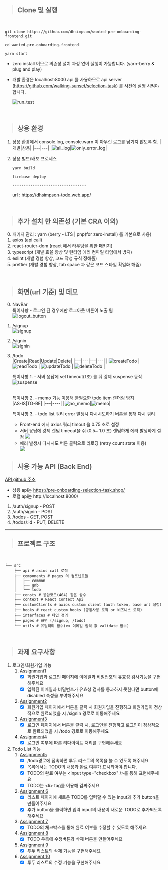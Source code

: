 > ## Clone 및 실행

<br/>

```
git clone https://github.com/dhsimpson/wanted-pre-onboarding-frontend.git

cd wanted-pre-onboarding-frontend

yarn start
```

- zero install 이므로 의존성 설치 과정 없이 실행이 가능합니다.
  (yarn-berry & plug and play)
- 개발 환경은 localhost:8000 api 를 사용하므로 api server (https://github.com/walking-sunset/selection-task) 를 사전에 실행 시켜야 합니다.

  <img src="./public/images/run_test.gif" alt="run_test"/>
<br/>

> ## 상용 환경

1. 상용 환경에서 console.log, console.warn 이 아무런 로그를 남기지 않도록 함.
   |개발|상용|
   |---|---|
   |<img src="./public/images/all_log.gif" alt="all_log"/>|<img src="./public/images/only_error_log.gif" alt="only_error_log"/>|
2. 상용 빌드/배포 프로세스

   ```
   yarn build

   firebase deploy

   ---------------------------------
   ```

   url : https://dhsimpson-todo.web.app/

<br/>

> ## 추가 설치 한 의존성 (기본 CRA 이외)

0. 패키지 관리 : yarn (berry - LTS | pnp(for zero-install) 를 기본으로 사용)
1. axios (api call)
2. react-router-dom (react 에서 라우팅을 위한 패키지)
3. typescript (개발 효율 향상 및 런타임 에러 컴파일 타임에서 방지)
4. eslint (개발 경험 향상, 코드 작성 규칙 정해줌)
5. prettier (개발 경험 향상, tab space 과 같은 코드 스타일 획일화 해줌)

<br/>

> ## 화면(url 기준) 및 데모

0. NavBar  
   특이사항 - 로그인 된 경우에만 로그아웃 버튼이 노출 됨  
   <img src="./public/images/logout_button.gif" alt="logout_button"/>
1. /signup  
   <img src="./public/images/signup.gif" alt="signup"/>
2. /signin  
   <img src="./public/images/signin.gif" alt="signin"/>
3. /todo  
    |Create|Read|Update|Delete|
   |---|---|---|---|
   | <img src="./public/images/createTodo.gif" alt="createTodo"/> | <img src="./public/images/readTodo.gif" alt="readTodo"/> | <img src="./public/images/updateTodo.gif" alt="updateTodo"/> | <img src="./public/images/deleteTodo.gif" alt="deleteTodo"/> |

   특이사항 1. - 서버 응답에 setTimeout(1초) 를 줘 강제 suspense 동작  
    <img src="./public/images/suspense.gif" alt="suspense"/>  
    <br/>

   특이사항 2. - memo 기능 이용해 불필요한 todo item 렌더링 방지  
   |AS-IS|TO-BE|
   |---|----|
   |<img src="./public/images/no_memo.gif" alt="no_memo"/>|<img src="./public/images/memo.gif" alt="memo"/>|

   특이사항 3. - todo list 쿼리 error 발생시 다시시도하기 버튼을 통해 다시 쿼리

   - Front-end 에서 axios 쿼리 timout 을 0.75 초로 설정
   - 서버 응답에 강제 랜덤 timeout을 줘 (0.5~ 1.0 초) 랜덤하게 에러 발생하게 설정
     <img src="./public/images/random_timeout.png"/>
   - 에러 발생시 다시시도 버튼 클릭으로 리로딩 (retry count state 이용)  
     <img src="./public/images/error.gif"/>

> ## 사용 가능 API (Back End)

[API github 주소](https://github.com/walking-sunset/selection-task)

- 상용 api는 https://pre-onboarding-selection-task.shop/
- 로컬 api는 http://localhost:8000/

1. /auth/signup - POST
2. /auth/signin - POST
3. /todos - GET, POST
4. /todos/:id - PUT, DELETE

<hr/>

> ## 프로젝트 구조

<br/>

```
└── src
    ├── api # axios call 로직
    ├── components # pages 의 컴포넌트들
    │   ├── common
    │   ├── gnb
    │   └── todo
    ├── consts # 응답코드(404) 같은 상수
    ├── context # React Context Api
    ├── customClients # axios custom client (auth token, base url 설정)
    ├── hooks # react custom hooks (공통사용 로직 or 비즈니스 로직)
    ├── interfaces # 타입 정의
    ├── pages # 화면 (/signup, /todo)
    └── utils # 유틸리티 함수(ex 이메일 입력 값 validate 함수)
```

<br/>

> ## 과제 요구사항

1. 로그인/회원가입 기능
   1. [Assignment1](https://github.com/walking-sunset/selection-task#:~:text=%EB%8A%94%20%EB%8F%99%EC%9D%BC%ED%95%B4%EB%8F%84%20%EB%AC%B4%EB%B0%A9%ED%95%A9%EB%8B%88%EB%8B%A4.-,Assignment%201,-%ED%9A%8C%EC%9B%90%EA%B0%80%EC%9E%85%EA%B3%BC%20%EB%A1%9C%EA%B7%B8%EC%9D%B8%20%ED%8E%98%EC%9D%B4%EC%A7%80%EC%97%90)
      - [x] 회원가입과 로그인 페이지에 이메일과 비밀번호의 유효성 검사기능을 구현해주세요
      - [x] 입력된 이메일과 비밀번호가 유효성 검사를 통과하지 못한다면 button에 disabled 속성을 부여해주세요
   2. [Assignment2](https://github.com/walking-sunset/selection-task#:~:text=%ED%8C%A8%EC%8A%A4%EC%9B%8C%EB%93%9C%20%EC%82%AC%EC%9A%A9%EC%9D%84%20%EA%B6%8C%EC%9E%A5%EB%93%9C%EB%A6%BD%EB%8B%88%EB%8B%A4.-,Assignment%202,-%ED%9A%8C%EC%9B%90%EA%B0%80%EC%9E%85%20%ED%8E%98%EC%9D%B4%EC%A7%80%EC%97%90%EC%84%9C%20%EB%B2%84%ED%8A%BC%EC%9D%84)
      - [x] 회원가입 페이지에서 버튼을 클릭 시 회원가입을 진행하고 회원가입이 정상적으로 완료되었을 시 /signin 경로로 이동해주세요
   3. [Assignment3](https://github.com/walking-sunset/selection-task#:~:text=signin%20%EA%B2%BD%EB%A1%9C%EB%A1%9C%20%EC%9D%B4%EB%8F%99%ED%95%B4%EC%A3%BC%EC%84%B8%EC%9A%94-,Assignment%203,-%EB%A1%9C%EA%B7%B8%EC%9D%B8%20%ED%8E%98%EC%9D%B4%EC%A7%80%EC%97%90%EC%84%9C%20%EB%B2%84%ED%8A%BC%EC%9D%84)
      - [x] 로그인 페이지에서 버튼을 클릭 시, 로그인을 진행하고 로그인이 정상적으로 완료되었을 시 /todo 경로로 이동해주세요
   4. [Assignment4](https://github.com/walking-sunset/selection-task#:~:text=%EB%A1%9C%EC%BB%AC%20%EC%8A%A4%ED%86%A0%EB%A6%AC%EC%A7%80%EC%97%90%20%EC%A0%80%EC%9E%A5%ED%95%B4%EC%A3%BC%EC%84%B8%EC%9A%94-,Assignment%204,-%EB%A1%9C%EA%B7%B8%EC%9D%B8%20%EC%97%AC%EB%B6%80%EC%97%90%20%EB%94%B0%EB%A5%B8)
      - [x] 로그인 여부에 따른 리다이렉트 처리를 구현해주세요
2. Todo List 기능
   1. [Assignment5](https://github.com/walking-sunset/selection-task#:~:text=2.%20TODO%20LIST-,Assignment%205,-/todo%EA%B2%BD%EB%A1%9C%EC%97%90%20%EC%A0%91%EC%86%8D%ED%95%98%EB%A9%B4)
      - [x] /todo경로에 접속하면 투두 리스트의 목록을 볼 수 있도록 해주세요
      - [x] 목록에서는 TODO의 내용과 완료 여부가 표시되어야 합니다.
      - [x] TODO의 완료 여부는 \<input type="checkbox" />를 통해 표현해주세요
      - [x] TODO는 \<li> tag를 이용해 감싸주세요
   2. [Assignment 6](https://github.com/walking-sunset/selection-task#:~:text=%3C/li%3E-,Assignment%206,-%EB%A6%AC%EC%8A%A4%ED%8A%B8%20%ED%8E%98%EC%9D%B4%EC%A7%80%EC%97%90%20%EC%83%88%EB%A1%9C%EC%9A%B4)
      - [x] 리스트 페이지에 새로운 TODO를 입력할 수 있는 input과 추가 button을 만들어주세요
      - [x] 추가 button을 클릭하면 입력 input의 내용이 새로운 TODO로 추가되도록 해주세요
   3. [Assignment 7](https://github.com/walking-sunset/selection-task#:~:text=%EB%A1%9C%20%EC%B6%94%EA%B0%80%EB%90%98%EB%8F%84%EB%A1%9D%20%ED%95%B4%EC%A3%BC%EC%84%B8%EC%9A%94-,Assignment%207,-TODO%EC%9D%98%20%EC%B2%B4%ED%81%AC%EB%B0%95%EC%8A%A4%EB%A5%BC)
      - [x] TODO의 체크박스를 통해 완료 여부를 수정할 수 있도록 해주세요.
   4. [Assignment 8](https://github.com/walking-sunset/selection-task#:~:text=%EC%88%98%20%EC%9E%88%EB%8F%84%EB%A1%9D%20%ED%95%B4%EC%A3%BC%EC%84%B8%EC%9A%94.-,Assignment%208,-TODO%20%EC%9A%B0%EC%B8%A1%EC%97%90%20%EC%88%98%EC%A0%95%EB%B2%84%ED%8A%BC%EA%B3%BC)
      - [x] TODO 우측에 수정버튼과 삭제 버튼을 만들어주세요
   5. [Assignment 9](https://github.com/walking-sunset/selection-task#:~:text=%3C/li%3E-,Assignment%209,-%ED%88%AC%EB%91%90%20%EB%A6%AC%EC%8A%A4%ED%8A%B8%EC%9D%98%20%EC%82%AD%EC%A0%9C)
      - [x] 투두 리스트의 삭제 기능을 구현해주세요
   6. [Assignment 10](https://github.com/walking-sunset/selection-task#:~:text=%EC%95%84%EC%9D%B4%ED%85%9C%EC%9D%B4%20%EC%82%AD%EC%A0%9C%EB%90%98%EB%8F%84%EB%A1%9D%20%ED%95%B4%EC%A3%BC%EC%84%B8%EC%9A%94-,Assignment%2010,-%ED%88%AC%EB%91%90%20%EB%A6%AC%EC%8A%A4%ED%8A%B8%EC%9D%98%20%EC%88%98%EC%A0%95)
      - [x] 투두 리스트의 수정 기능을 구현해주세요
